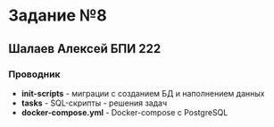 # Задание №8

## Шалаев Алексей БПИ 222

### Проводник

- **init-scripts** - миграции с созданием БД и наполнением данных
- **tasks** - SQL-скрипты - решения задач
- **docker-compose.yml** - Docker-compose с PostgreSQL
